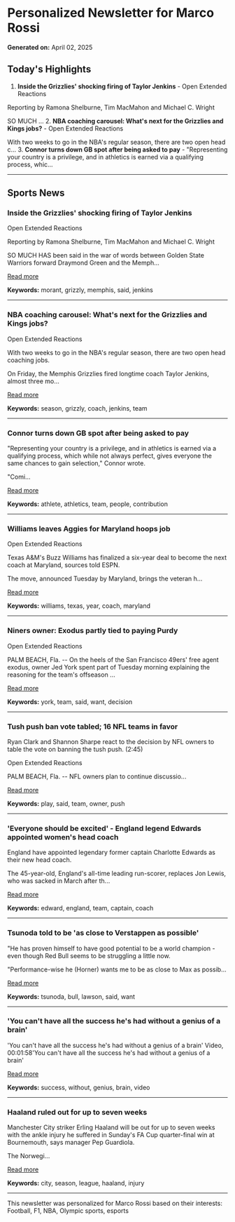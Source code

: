 # Personalized Newsletter for Marco Rossi

**Generated on:** April 02, 2025

## Today's Highlights

1. **Inside the Grizzlies' shocking firing of Taylor Jenkins** - Open Extended Reactions

Reporting by Ramona Shelburne, Tim MacMahon and Michael C. Wright

SO MUCH ...
2. **NBA coaching carousel: What's next for the Grizzlies and Kings jobs?** - Open Extended Reactions

With two weeks to go in the NBA's regular season, there are two open head c...
3. **Connor turns down GB spot after being asked to pay** - "Representing your country is a privilege, and in athletics is earned via a qualifying process, whic...

---

## Sports News

### Inside the Grizzlies' shocking firing of Taylor Jenkins

Open Extended Reactions

Reporting by Ramona Shelburne, Tim MacMahon and Michael C. Wright

SO MUCH HAS been said in the war of words between Golden State Warriors forward Draymond Green and the Memph...

[Read more](https://www.espn.com/nba/story/_/id/44480928/no-one-was-same-page-memphis-grizzlies-shocking-firing-taylor-jenkins)

**Keywords:** morant, grizzly, memphis, said, jenkins

---

### NBA coaching carousel: What's next for the Grizzlies and Kings jobs?

Open Extended Reactions

With two weeks to go in the NBA's regular season, there are two open head coaching jobs.

On Friday, the Memphis Grizzlies fired longtime coach Taylor Jenkins, almost three mo...

[Read more](https://www.espn.com/nba/story/_/id/44481123/nba-coaching-carousel-pros-cons-next-every-open-job)

**Keywords:** season, grizzly, coach, jenkins, team

---

### Connor turns down GB spot after being asked to pay

"Representing your country is a privilege, and in athletics is earned via a qualifying process, which while not always perfect, gives everyone the same chances to gain selection," Connor wrote.

"Comi...

[Read more](https://www.bbc.com/sport/athletics/articles/cly8lrlnxn4o)

**Keywords:** athlete, athletics, team, people, contribution

---

### Williams leaves Aggies for Maryland hoops job

Open Extended Reactions

Texas A&M's Buzz Williams has finalized a six-year deal to become the next coach at Maryland, sources told ESPN.

The move, announced Tuesday by Maryland, brings the veteran h...

[Read more](https://www.espn.com/mens-college-basketball/story/_/id/44492960/sources-buzz-williams-hired-maryland-men-basketball-coach)

**Keywords:** williams, texas, year, coach, maryland

---

### Niners owner: Exodus partly tied to paying Purdy

Open Extended Reactions

PALM BEACH, Fla. -- On the heels of the San Francisco 49ers' free agent exodus, owner Jed York spent part of Tuesday morning explaining the reasoning for the team's offseason ...

[Read more](https://www.espn.com/nfl/story/_/id/44491268/niners-owner-says-offseason-exodus-tied-brock-purdy-deal)

**Keywords:** york, team, said, want, decision

---

### Tush push ban vote tabled; 16 NFL teams in favor

Ryan Clark and Shannon Sharpe react to the decision by NFL owners to table the vote on banning the tush push. (2:45)

Open Extended Reactions

PALM BEACH, Fla. -- NFL owners plan to continue discussio...

[Read more](https://www.espn.com/nfl/story/_/id/44490292/sources-tush-push-ban-vote-tabled-nfl-owners)

**Keywords:** play, said, team, owner, push

---

### 'Everyone should be excited' - England legend Edwards appointed women's head coach

England have appointed legendary former captain Charlotte Edwards as their new head coach.

The 45-year-old, England's all-time leading run-scorer, replaces Jon Lewis, who was sacked in March after th...

[Read more](https://www.bbc.com/sport/cricket/articles/cwy0lv33nv1o)

**Keywords:** edward, england, team, captain, coach

---

### Tsunoda told to be 'as close to Verstappen as possible'

"He has proven himself to have good potential to be a world champion - even though Red Bull seems to be struggling a little now.

"Performance-wise he (Horner) wants me to be as close to Max as possib...

[Read more](https://www.bbc.com/sport/formula1/articles/c62x5dnvlzdo)

**Keywords:** tsunoda, bull, lawson, said, want

---

### 'You can't have all the success he's had without a genius of a brain'

'You can't have all the success he's had without a genius of a brain' Video, 00:01:58'You can't have all the success he's had without a genius of a brain'

[Read more](https://www.bbc.com/sport/football/videos/cr785n4rgzro)

**Keywords:** success, without, genius, brain, video

---

### Haaland ruled out for up to seven weeks

Manchester City striker Erling Haaland will be out for up to seven weeks with the ankle injury he suffered in Sunday's FA Cup quarter-final win at Bournemouth, says manager Pep Guardiola.

The Norwegi...

[Read more](https://www.bbc.com/sport/football/articles/c0m901gngw4o)

**Keywords:** city, season, league, haaland, injury

---

This newsletter was personalized for Marco Rossi based on their interests: Football, F1, NBA, Olympic sports, esports
